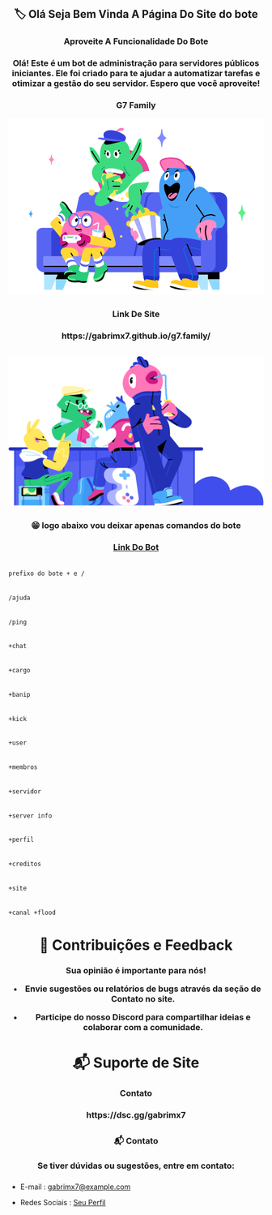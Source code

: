 <h2 align="center">🏷️ Olá Seja Bem Vinda A Página Do Site do bote</h2>
<h3 align="center">Aproveite A Funcionalidade Do Bote 
</h3>

<h3 align="center">Olá! Este é um bot de administração para servidores públicos iniciantes. Ele foi criado para te ajudar a automatizar tarefas e otimizar a gestão do seu servidor. Espero que você aproveite!</h3>

<h3 align="center">G7 Family</h3>

<div align="center">
<img style="display: block;-webkit-user-select: none;margin: auto;background-color: hsl(0, 0%, 90%);" src="assets/asset2.svg" width='800'>
</div>

<h2 align="center"></h2>


<h3 align="center">Link De Site
</h3>

<h3 align="center">https://gabrimx7.github.io/g7.family/</h3>

##

<div align="center">
<img style="display: block;-webkit-user-select: none;margin: auto;background-color: hsl(0, 0%, 90%);" src="assets/asset3.svg" width='800'>
</div>

##

<h3 align="center">😁 logo abaixo vou deixar apenas comandos do bote
</h3>

<h3 align="center">
  <a href = "https://discord.com/oauth2/authorize?client_id=1044139997265141830"> Link Do Bot</a>
</h3>

```bash

prefixo do bote + e /

```
```bash

/ajuda

```
```bash

/ping

```
```bash

+chat

```
```bash

+cargo

```
```bash

+banip

```
```bash

+kick

```
```bash

+user

```
```bash

+membros

```
```bash

+servidor

```
```bash

+server info

```
```bash

+perfil

```
```bash

+creditos

```
```bash

+site

```
```bash

+canal +flood

```

##

<h1 align="center"> 🤝 Contribuições e Feedback</h1>

<h3 align="center">Sua opinião é importante para nós!

- Envie sugestões ou relatórios de bugs através da seção de Contato no site.

- Participe do nosso Discord para compartilhar ideias e colaborar com a comunidade.  </h3>


<h1 align="center">📬 Suporte de Site</h1>

<h3 align="center">Contato</h3>

<h3 align="center">https://dsc.gg/gabrimx7</h3>

##

<h3 align="center">📬 Contato 
</h3>

<h3 align="center">Se tiver dúvidas ou sugestões, entre em contato: </h3>

<h3 align="center">  </h3>

  - E-mail : [gabrimx7@example.com](gabrimx7@example.com)

  - Redes Sociais : [Seu Perfil](https://bio.link/gabrimx7)

